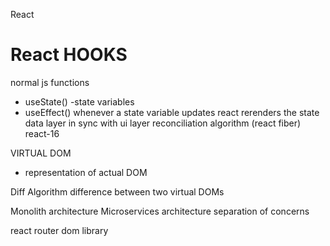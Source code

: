 React 

# React HOOKS
normal js functions
- useState() -state variables
- useEffect()
whenever a state variable updates react rerenders the state
data layer in sync with ui layer
reconciliation algorithm (react fiber) react-16

VIRTUAL DOM
- representation of actual DOM

Diff Algorithm 
difference between two virtual DOMs

Monolith architecture
Microservices architecture
separation of concerns

react router dom library